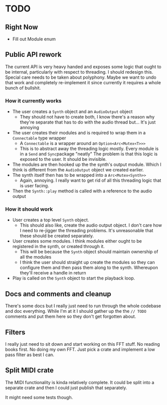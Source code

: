 # TODO

## Right Now
- Fill out Module enum

## Public API rework
The current API is very heavy handed and exposes some logic that ought to be internal, particularly with respect to threading. I should redesign this. Special care needs to be taken about polyphony. Maybe we want to undo that work and completely re-implement it since currently it requires a whole bunch of bullshit.

### How it currently works
- The user creates a `Synth` object and an `AudioOutput` object
    - They should not have to create both, I know there's a reason why they're separate that has to do with the audio thread but... It's just annoying
- The user creates their modules and is required to wrap them in a `Connectable` type wrapper
    - A `Connectable` is a wrapper around an `Option<Arc<Mutex<T>>>`
    - This is to abstract away the threading logic mostly. Every module is in a `Send` and `Sync`package "neatly" The problem is that this logic is exposed to the user. It should be invisible.
- The modules are then hooked up the the synth's output module. Which I think is different from the `AudioOutput` object we created earlier.
- The synth itself then has to be wrapped into a `Arc<Mutex<Synth>>`
    - Again, annoying. I really want to get rid of all this threading logic that is user facing.
- Then the `Synth::play` method is called with a reference to the audio output

### How it should work
- User creates a top level `Synth` object.
    - This should also like, create the audio output object. I don't care how I need to re-jigger the threading problems. It's unreasonable that these should be created separately.
- User creates some modules. I think modules either ought to be registered in the synth, or created through it.
    - This will be because the `Synth` object should maintain ownership of all the modules
    - I think the user should straight up create the modules so they can configure them and then pass them along to the synth. Whereupon they'll receive a handle in return
- Play is called on the `Synth` object to start the playback loop.

## Docs and comments and cleanup
There's some docs but I really just need to run through the whole codebase and doc everything. While I'm at it I should gather up the the `// TODO` comments and put them here so they don't get forgotten about.

## Filters
I really just need to sit down and start working on this FFT stuff. No reading books first. No doing my own FFT. Just pick a crate and implement a low pass filter as best I can.

## Split MIDI crate
The MIDI functionality is kinda relatively complete. It could be split into a separate crate and then I could just publish that separately.

It might need some tests though.